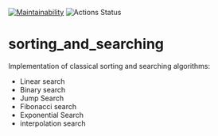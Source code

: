 [![Maintainability](https://api.codeclimate.com/v1/badges/819fe1aa42985a7b2dc5/maintainability)](https://codeclimate.com/github/dosart/sorting_and_searching)
![Actions Status](https://github.com/dosart/sorting_and_searching/actions/workflows/Tests_and_linter.yml/badge.svg)

# sorting_and_searching

Implementation of classical sorting and searching algorithms:

- Linear search
- Binary search
- Jump Search
- Fibonacci search
- Exponential Search
- interpolation search
